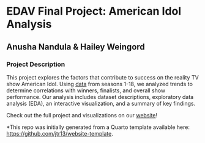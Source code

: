 # EDAV Final Project: American Idol Analysis
## Anusha Nandula & Hailey Weingord

### Project Description

This project explores the factors that contribute to success on the reality TV show American Idol. Using [data](https://github.com/kkakey/American_Idol) from seasons 1-18, we analyzed trends to determine correlations with winners, finalists, and overall show performance. Our analysis includes dataset descriptions, exploratory data analysis (EDA), an interactive visualization, and a summary of key findings.

Check out the full project and visualizations on our [website](https://hweingord20.github.io/AmericanIdol/)!

*This repo was initially generated from a Quarto template available here: https://github.com/jtr13/website-template.
